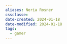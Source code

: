 ```yaml
---
aliases: Neria Rosner
cssclasse: 
date-created: 2024-01-18
date-modified: 2024-01-18
tags:
  - gamer
---
```

